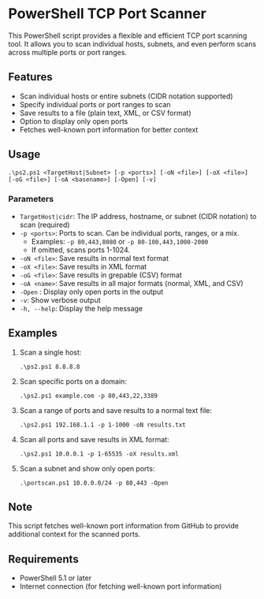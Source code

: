 # PowerShell TCP Port Scanner

This PowerShell script provides a flexible and efficient TCP port scanning tool. It allows you to scan individual hosts, subnets, and even perform scans across multiple ports or port ranges.

## Features

- Scan individual hosts or entire subnets (CIDR notation supported)
- Specify individual ports or port ranges to scan
- Save results to a file (plain text, XML, or CSV format)
- Option to display only open ports
- Fetches well-known port information for better context

## Usage

`.\ps2.ps1 <TargetHost|Subnet> [-p <ports>] [-oN <file>] [-oX <file>] [-oG <file>] [-oA <basename>] [-Open] [-v]`

### Parameters

- `TargetHost|cidr`: The IP address, hostname, or subnet (CIDR notation) to scan (required)
- `-p <ports>`: Ports to scan. Can be individual ports, ranges, or a mix.
  - Examples: `-p 80,443,8080` or `-p 80-100,443,1000-2000`
  - If omitted, scans ports 1-1024.
- `-oN <file>`: Save results in normal text format
- `-oX <file>`: Save results in XML format
- `-oG <file>`: Save results in grepable (CSV) format
- `-oA <name>`: Save results in all major formats (normal, XML, and CSV)
- `-Open`     : Display only open ports in the output
- `-v`: Show verbose output
- `-h, --help`: Display the help message

## Examples

1. Scan a single host:

   ```shell
   .\ps2.ps1 8.8.8.8
   ```

2. Scan specific ports on a domain:

   ```shell
   .\ps2.ps1 example.com -p 80,443,22,3389
   ```

3. Scan a range of ports and save results to a normal text file:

   ```shell
   .\ps2.ps1 192.168.1.1 -p 1-1000 -oN results.txt
   ```

4. Scan all ports and save results in XML format:

   ```shell
   .\ps2.ps1 10.0.0.1 -p 1-65535 -oX results.xml
   ```

5. Scan a subnet and show only open ports:

   ```shell
   .\portscan.ps1 10.0.0.0/24 -p 80,443 -Open
   ```

## Note

This script fetches well-known port information from GitHub to provide additional context for the scanned ports.

## Requirements

- PowerShell 5.1 or later
- Internet connection (for fetching well-known port information)